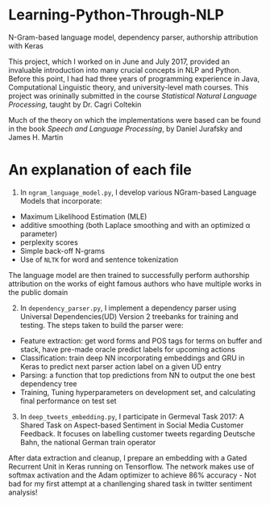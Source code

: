 # Learning-Python-Through-NLP
N-Gram-based language model, dependency parser, authorship attribution with Keras

This project, which I worked on in June and July 2017, provided an invaluable introduction into many crucial concepts in NLP and Python. 
Before this point, I had had three years of programming experience in Java, Computational Linguistic theory, and university-level math courses. This project was orininally submitted in the course *Statistical Natural Language Processing*, taught by Dr. Cagri Coltekin
 
 Much of the theory on which the implementations were based can be found in the book *Speech and Language Processing*, by Daniel Jurafsky and James H. Martin
 
 # An explanation of each file
1. In `ngram_language_model.py`, I develop various NGram-based Language Models that incorporate:
 
 - Maximum Likelihood Estimation (MLE) 
 - additive smoothing (both Laplace smoothing and with an optimized α parameter)
 - perplexity scores
 - Simple back-off N-grams
 - Use of `NLTK` for word and sentence tokenization 

 The language model are then trained to successfully perform authorship attribution on the works of eight famous authors who have multiple works in the public domain

2. In `dependency_parser.py`, I implement a dependency parser using Universal Dependencies(UD) Version 2 treebanks for training and testing. The steps taken to build the parser were:

 - Feature extraction: get word forms and POS tags for terms on buffer and stack, have pre-made oracle predict labels for upcoming actions
 - Classification: train deep NN incorporating embeddings and GRU in Keras to predict next parser action label on a given UD entry
 - Parsing: a function that top predictions from NN to output the one best dependency tree
 - Training, Tuning hyperparameters on development set, and calculating final performance on test set

3. In `deep_tweets_embedding.py`, I participate in Germeval Task 2017: A Shared Task on Aspect-based Sentiment in Social Media Customer Feedback. It focuses on labelling customer tweets regarding Deutsche Bahn, the national German train operator

 After data extraction and cleanup, I prepare an embedding with a Gated Recurrent Unit in Keras running on Tensorflow. The network makes use of softmax activation and the Adam optimizer to achieve 86% accuracy - Not bad for my first attempt at a chanllenging shared task in twitter sentiment analysis!
